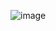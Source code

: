 ![image](https://user-images.githubusercontent.com/31981663/231471134-5a6eff3c-ee59-47bd-8946-b2745d10a6fe.png)
